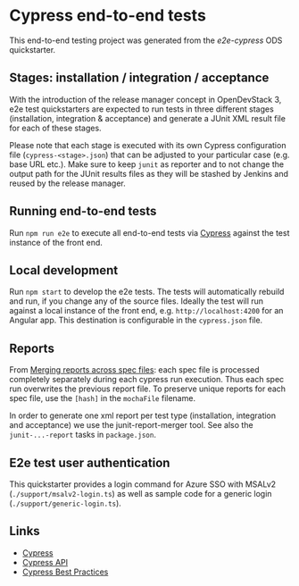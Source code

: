 # Cypress end-to-end tests

This end-to-end testing project was generated from the *e2e-cypress* ODS quickstarter.

## Stages: installation / integration / acceptance

With the introduction of the release manager concept in OpenDevStack 3, e2e test quickstarters are expected to run tests in three different stages (installation, integration & acceptance) and generate a JUnit XML result file for each of these stages.

Please note that each stage is executed with its own Cypress configuration file (`cypress-<stage>.json`) that can be adjusted to your particular case (e.g. base URL etc.). Make sure to keep `junit` as reporter and to not change the output path for the JUnit results files as they will be stashed by Jenkins and reused by the release manager.

## Running end-to-end tests

Run `npm run e2e` to execute all end-to-end tests via [Cypress](https://www.cypress.io) against the test instance of the front end.

## Local development

Run `npm start` to develop the e2e tests. The tests will automatically rebuild and run, if you change any of the source files. Ideally the test will run against a local instance of the front end, e.g. `http://localhost:4200` for an Angular app. This destination is configurable in the `cypress.json` file.

## Reports
From [Merging reports across spec files](https://docs.cypress.io/guides/tooling/reporters#Merging-reports-across-spec-files): each spec file is processed completely separately during each cypress run execution. Thus each spec run overwrites the previous report file. To preserve unique reports for each spec file, use the `[hash]` in the `mochaFile` filename.

In order to generate one xml report per test type (installation, integration and acceptance) we use the junit-report-merger tool. See also the `junit-...-report` tasks in `package.json`.

## E2e test user authentication

This quickstarter provides a login command for Azure SSO with MSALv2 (`./support/msalv2-login.ts`) as well as sample code for a generic login (`./support/generic-login.ts`). 

## Links
* [Cypress](https://www.cypress.io)
* [Cypress API](https://docs.cypress.io/api/introduction/api.html)
* [Cypress Best Practices](https://docs.cypress.io/guides/references/best-practices.html)
